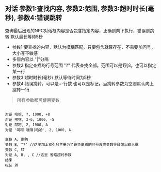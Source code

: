 ## 对话 参数1:查找内容, 参数2:范围, 参数3:超时时长(毫秒), 参数4:错误跳转
查询最后出现的NPC对话框内容是否包含指定内容，正确则向下执行，错误则跳转
默认最长等待5秒


- 参数1:要查找的内容，默认为模糊匹配，只要包含就算存在，不需要加问号，大小写不敏感
- 多個內容以 "|"分隔
- 参数2:指定查找的行号范围 "?" 代表查找全部，范围可以是1到8，也可以指定某一行
- 参数3:超时时长(毫秒) 默认等待时间为5秒
- 参数4:错误跳转，可以是+-行数 也可以是标记，当跳转参数为空则默认向上跳转一行


> 所有参数都可使用变数

```

对话 哈哈, ?, 1000, +8
对话 嘿嘿, 3-6, 1000, -5
对话 呵呵, 2, 1000, A
对话 '呵呵|嘿嘿|哈哈', 2, 1000, A

变数 A, 齁齁
变数 B, "?" //这里加上双引号主要为了避免单独的问号设置变数导致弹出输入框
变数 C, 转
对话 A, B, , C //这里 省略超时参数
结束
标记 转


```